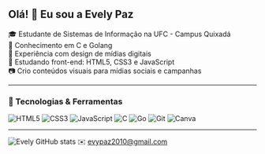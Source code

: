 ## Olá! 👋 Eu sou a Evely Paz

🎓 Estudante de Sistemas de Informação na UFC - Campus Quixadá  
🧠 Conhecimento em C e Golang  
🎨 Experiência com design de mídias digitais  
🌱 Estudando front-end: HTML5, CSS3 e JavaScript  
📷 Crio conteúdos visuais para mídias sociais e campanhas  

---

### 🚀 Tecnologias & Ferramentas
![HTML5](https://img.shields.io/badge/-HTML5-E34F26?style=flat&logo=html5&logoColor=fff)
![CSS3](https://img.shields.io/badge/-CSS3-1572B6?style=flat&logo=css3)
![JavaScript](https://img.shields.io/badge/-JavaScript-F7DF1E?style=flat&logo=javascript&logoColor=000)
![C](https://img.shields.io/badge/-C-00599C?style=flat&logo=c)
![Go](https://img.shields.io/badge/-Golang-00ADD8?style=flat&logo=go)
![Git](https://img.shields.io/badge/-Git-F05032?style=flat&logo=git)
![Canva](https://img.shields.io/badge/-Canva-00C4CC?style=flat&logo=canva)

---

![Evely GitHub stats](https://github-readme-stats.vercel.app/api?username=evyhdev&show_icons=true&theme=radical)
✉️ evypaz2010@gmail.com
